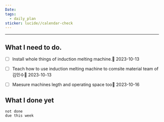 ```yaml
---
Date: 
tags:
  - daily_plan
sticker: lucide//calendar-check
---
```

---
## What I need to do.

- [ ] Install whole things of induction melting machine.📅 2023-10-13
- [ ] Teach how to use induction melting machine to comsite material team of 김민수📅 2023-10-13 
- [ ] Maesure machines legth and operating space too📅 2023-10-16 



## What I done yet
```tasks
not done
due this week
```